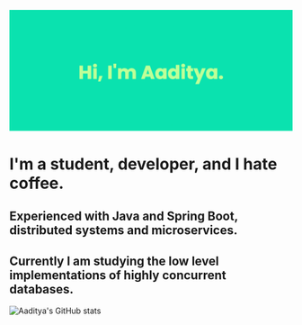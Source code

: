 

<!--
**aaditya2200/aaditya2200** is a ✨ _special_ ✨ repository because its `README.md` (this file) appears on your GitHub profile.

Here are some ideas to get you started:

- 🔭 I’m currently working on ...
- 🌱 I’m currently learning ...
- 👯 I’m looking to collaborate on ...
- 🤔 I’m looking for help with ...
- 💬 Ask me about ...
- 📫 How to reach me: ...
- 😄 Pronouns: ...
- ⚡ Fun fact: ...
-->
![himg](https://github.com/aaditya2200/aaditya2200/blob/main/banner.png)
# I'm a student, developer, and  I hate coffee.
## Experienced with Java and Spring Boot, distributed systems and microservices.
## Currently I am studying the low level implementations of highly concurrent databases.
![Aaditya's GitHub stats](https://github-readme-stats.vercel.app/api?username=aaditya2200&theme=cobalt)
